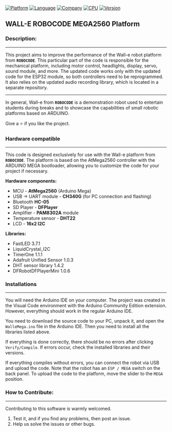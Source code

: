 [![Platform](https://img.shields.io/badge/Platform-ARDUINO-blue.svg)](https://www.arduino.cc)
[![Language](https://img.shields.io/badge/lang-C++-blue.svg)](https://www.microchip.com/en-us/tools-resources/develop/microchip-studio/gcc-compilers)
[![Company](https://img.shields.io/badge/-ROBOCODE-blue.svg)](https://robocode.ua)
[![CPU](https://img.shields.io/badge/CPU-MEGA2560-blue.svg)](https://docs.arduino.cc/hardware/mega-2560/)
[![Version](https://img.shields.io/badge/version-1.0.0-blue.svg)](https://github.com/Walle-robocode/PlatformMega)

## WALL-E ROBOCODE MEGA2560 Platform



### Description:
___
This project aims to improve the performance of the Wall-e robot platform from **`ROBOCODE`**. This particular part of the code is responsible for the mechanical platform, including motor control, headlights, display, servo, sound module, and more. The updated code works only with the updated code for the ESP32 module, so both controllers need to be reprogrammed. It also relies on the updated audio recording library, which is located in a separate repository.
___

In general, Wall-e from **`ROBOCODE`** is a demonstration robot used to entertain students during breaks and to showcase the capabilities of small robotic platforms based on ARDUINO.

Give a ⭐ if you like the project.

### Hardware compatible
___

This code is designed exclusively for use with the Wall-e platform from **`ROBOCODE`**. The platform is based on the AtMega2560 controller with the ARDUINO MEGA bootloader, allowing you to customize the code for your project if necessary.

**Hardware components:**

- MCU - **AtMega2560** (Arduino Mega)
- USB -> UART module - **CH340G** (for PC connection and flashing)
- Bluetooth **HC-05**
- SD Player - **DFPlayer**
- Amplifier - **PAM8302A** module
- Temperature sensor - **DHT22**
- LCD - **16x2 I2C**

**Libraries:**

- FastLED 3.7.1
- LiquidCrystal_I2C
- TimerOne 1.1.1
- Adafruit Unified Sensor 1.0.3
- DHT sensor library 1.4.2
- DFRobotDFPlayerMini 1.0.6

### Installations
___

You will need the Arduino IDE on your computer. The project was created in the Visual Code environment with the Arduino Community Edition extension. However, everything should work in the regular Arduino IDE.

You need to download the source code to your PC, unpack it, and open the `WalleMega.ino` file in the Arduino IDE. Then you need to install all the libraries listed above.

If everything is done correctly, there should be no errors after clicking `Verify/Compile`. If errors occur, check the installed libraries and their versions.

If everything compiles without errors, you can connect the robot via USB and upload the code. Note that the robot has an `ESP / MEGA` switch on the back panel. To upload the code to the platform, move the slider to the `MEGA` position.

### How to Contribute:
___

Contributing to this software is warmly welcomed.
1. Test it, and if you find any problems, then post an issue.
2. Help us solve the issues or other bugs.